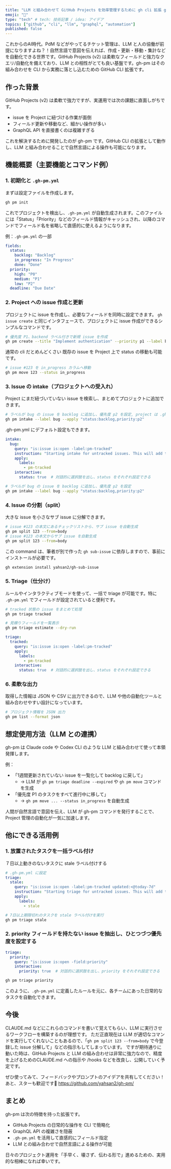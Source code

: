 ```yaml
---
title: "LLM と組み合わせて GitHub Projects を効率管理するために gh cli 拡張 gh-pm を作ったよ"
emoji: "🎩"
type: "tech" # tech: 技術記事 / idea: アイデア
topics: ["github", "cli", "llm", "graphql", "automation"]
published: false
---
```


これからのAI時代。PdM などがやってるチケット管理は、LLM と人の協働が前提になりますよね？！自然言語で意図を伝えれば、作成・更新・移動・集計などを自動化できる世界です。GitHub Projects (v2) は柔軟なフィールドと強力なクエリ/自動化を備えており、LLM との相性がとても良い基盤です。gh-pm はその組み合わせを CLI から実務に落とし込むための GitHub CLI 拡張です。


## 作った背景

GitHub Projects (v2) は柔軟で強力ですが、実運用では次の課題に直面しがちです。

- issue を Project に紐づける作業が面倒
- フィールド更新や移動など、細かい操作が多い
- GraphQL API を直接書くのは複雑すぎる

これを解決するために開発したのが gh-pm です。GitHub CLI の拡張として動作し、LLM と組み合わせることで自然言語による操作も可能になります。

## 機能概要（主要機能とコマンド例）

### 1. 初期化と `.gh-pm.yml`

まずは設定ファイルを作成します。

```bash
gh pm init
```

これでプロジェクトを検出し、`.gh-pm.yml` が自動生成されます。このファイルには「Status」「Priority」などのフィールド情報がキャッシュされ、以降のコマンドでフィールド名を省略して直感的に使えるようになります。

例：`.gh-pm.yml` の一部

```yaml
fields:
  status:
    backlog: "Backlog"
    in_progress: "In Progress"
    done: "Done"
  priority:
    high: "P0"
    medium: "P1"
    low: "P2"
  deadline: "Due Date"
```

### 2. Project への issue 作成と更新

プロジェクトに issue を作成し、必要なフィールドを同時に設定できます。
`gh issue create` と同じインタフェースで、プロジェクトに issue 作成ができるシンプルなコマンドです。

```bash
# 優先度 P1、backend ラベル付きで新規 issue を作成
gh pm create --title "Implement authentication" --priority p1 --label backend
```

通常の cli だとめんどくさい 既存の issue を Project 上で status の移動も可能です。

```bash
# issue #123 を in_progress カラムへ移動
gh pm move 123 --status in_progress
```

### 3. Issue の intake（プロジェクトへの受入れ）

Project にまだ紐づいていない issue を検索し、まとめてプロジェクトに追加できます。

```bash
# ラベルが bug の issue を backlog に追加し、優先度 p2 を設定, project は .gh-pm.yml にある設定です。
gh pm intake --label bug --apply "status:backlog,priority:p2"
```

.gh-pm.yml にデフォルト設定もできます。

```yml .gh-pm.yml
intake:
  bug:
    query: "is:issue is:open -label:pm-tracked"
    instruction: "Starting intake for untracked issues. This will add the pm-tracked label and set default project fields."
    apply:
      labels:
        - pm-tracked
    interactive:
      status: true  # 対話的に選択肢を出し、status をそれぞれ設定できる
```

```bash
# ラベルが bug の issue を backlog に追加し、優先度 p2 を設定
gh pm intake --label bug --apply "status:backlog,priority:p2"
```

### 4. Issue の分割（split）

大きな issue を小さなサブ issue に分解できます。

```bash
# issue #123 の本文にあるチェックリストから、サブ issue を自動生成
gh pm split 123 --from=body
# issue #123 の本文からサブ issue を自動生成
gh pm split 123 --from=body
```

この command は、筆者が別で作った `gh sub-issue` に依存しますので、事前にインストールが必要です。

```bash
gh extension install yahsan2/gh-sub-issue
```

### 5. Triage（仕分け）

ルールやインタラクティブモードを使って、一括で triage が可能です。特に `.gh-pm.yml` でフィールドが設定されていると便利です。

```bash
# tracked 状態の issue をまとめて処理
gh pm triage tracked

# 見積りフィールドを一覧表示
gh pm triage estimate --dry-run
```

```yml
triage:
  tracked:
    query: "is:issue is:open -label:pm-tracked"
    apply:
      labels:
        - pm-tracked
    interactive:
      status: true  # 対話的に選択肢を出し、status をそれぞれ設定できる
```

### 6. 柔軟な出力

取得した情報は JSON や CSV に出力できるので、LLM や他の自動化ツールと組み合わせやすい設計になっています。

```bash
# プロジェクト情報を JSON 出力
gh pm list --format json
```

## 想定使用方法（LLM との連携）

gh-pm は Claude code や Codex CLI のような LLM と組み合わせて使って本領発揮します。

例：

- 「1週間更新されていない issue を一覧化して backlog に戻して」
  - → LLM が `gh pm triage deadline --expired` や `gh pm move` コマンドを生成
- 「優先度 P1 のタスクをすべて進行中に移して」
  - → `gh pm move ... --status in_progress` を自動生成

人間が自然言語で意図を伝え、LLM が gh-pm コマンドを発行することで、Project 管理の自動化が一気に加速します。

## 他にできる活用例

### 1. 放置されたタスクを一括ラベル付け
７日以上動きのないタスクに stale ラベル付けする

```yml
# .gh-pm.yml に設定
triage:
  stale:
    query: "is:issue is:open -label:pm-tracked updated:<@today-7d"
    instruction: "Starting triage for untracked issues. This will add the pm-tracked label and set default project fields."
    apply:
      labels:
        - stale
```
```bash
# 7日以上期限切れのタスクを stale ラベル付けを実行
gh pm triage stale
```

### 2. priority フィールドを持たない issue を抽出し、ひとつづつ優先度を設定する

```yml
triage:
  priority:
    query: "is:issue is:open -field:priority"
    interactive:
      priority: true  # 対話的に選択肢を出し、priority をそれぞれ設定できる
```

```bash
gh pm triage priority
```

このように、`.gh-pm.yml` に定義したルールを元に、各チームにあった日常的なタスクを自動化できます。

## 今後
CLAUDE.md などにこれらのコマンドを書いて覚えてもらい、LLM に実行させるワークフローを構築するのが理想です。
ただ正直現在は LLM が適切なコマンドを実行してくれないこともあるので、「`gh pm split 123 --from=body` で今登録した issue 分解して」などの指示もしてしまっています。
ですが期待通りに動いた時は、GitHub Projects と LLM の組み合わせは非常に強力なので、精度を上げるためのCLAUDE.md への指示や /hooks などを改良し、公開していく予定です。

ぜひ使ってみて、フィードバックやプロンプトのアイデアを共有してください！あと、スターも歓迎です🙏
https://github.com/yahsan2/gh-pm/

## まとめ

gh-pm は次の特徴を持った拡張です。

- GitHub Projects の日常的な操作を CLI で簡略化
- GraphQL API の複雑さを隠蔽
- `.gh-pm.yml` を活用して直感的にフィールド指定
- LLM との組み合わせで自然言語による操作が可能

日々のプロジェクト運用を「手早く、壊さず、伝わる形で」進めるための、実用的な相棒になれば幸いです。
